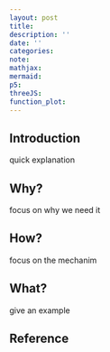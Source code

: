 ```yaml
---
layout: post
title:
description: ''
date: ''
categories:
note:
mathjax:
mermaid:
p5:
threeJS:
function_plot:
---
```


## Introduction

quick explanation

## Why?

focus on why we need it

## How?

focus on the mechanim

## What?

give an example

## Reference
